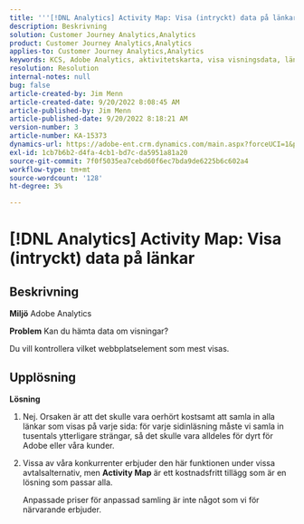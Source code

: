 ```yaml
---
title: '''[!DNL Analytics] Activity Map: Visa (intryckt) data på länkar'
description: Beskrivning
solution: Customer Journey Analytics,Analytics
product: Customer Journey Analytics,Analytics
applies-to: Customer Journey Analytics,Analytics
keywords: KCS, Adobe Analytics, aktivitetskarta, visa visningsdata, länkar, vyer
resolution: Resolution
internal-notes: null
bug: false
article-created-by: Jim Menn
article-created-date: 9/20/2022 8:08:45 AM
article-published-by: Jim Menn
article-published-date: 9/20/2022 8:18:21 AM
version-number: 3
article-number: KA-15373
dynamics-url: https://adobe-ent.crm.dynamics.com/main.aspx?forceUCI=1&pagetype=entityrecord&etn=knowledgearticle&id=80e75a6f-bb38-ed11-9db1-0022480866ad
exl-id: 1cb7b6b2-d4fa-4cb1-bd7c-da5951a81a20
source-git-commit: 7f0f5035ea7cebd60f6ec7bda9de6225b6c602a4
workflow-type: tm+mt
source-wordcount: '128'
ht-degree: 3%

---
```


# [!DNL Analytics] Activity Map: Visa (intryckt) data på länkar

## Beskrivning


<b>Miljö</b>
Adobe Analytics

<b>Problem</b>
Kan du hämta data om visningar?

Du vill kontrollera vilket webbplatselement som mest visas.


## Upplösning


<b>Lösning</b>

1. Nej. Orsaken är att det skulle vara oerhört kostsamt att samla in alla länkar som visas på varje sida: för varje sidinläsning måste vi samla in tusentals ytterligare strängar, så det skulle vara alldeles för dyrt för Adobe eller våra kunder.
2. Vissa av våra konkurrenter erbjuder den här funktionen under vissa avtalsalternativ, men <b>Activity Map</b> är ett kostnadsfritt tillägg som är en lösning som passar alla.

   Anpassade priser för anpassad samling är inte något som vi för närvarande erbjuder.
